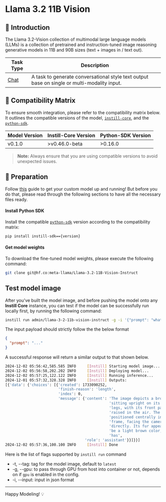 # Llama 3.2 11B Vision

## 📖 Introduction

The Llama 3.2-Vision collection of multimodal large language models (LLMs) is a collection of pretrained and instruction-tuned image reasoning generative models in 11B and 90B sizes (text + images in / text out).

| Task Type                                                  | Description                                                                                 |
| ---------------------------------------------------------- | ------------------------------------------------------------------------------------------- |
| [Chat](https://www.instill-ai.dev/docs/model/ai-task#chat) | A task to generate conversational style text output base on single or multi-modality input. |

## 🔄 Compatibility Matrix

To ensure smooth integration, please refer to the compatibility matrix below. It outlines the compatible versions of the model, [`instill-core`](https://github.com/instill-ai/instill-core), and the [`python-sdk`](https://github.com/instill-ai/python-sdk).

| Model Version | Instill-Core Version | Python-SDK Version |
| ------------- | -------------------- | ------------------ |
| v0.1.0        | >v0.46.0-beta        | >0.16.0            |

> **Note:** Always ensure that you are using compatible versions to avoid unexpected issues.

## 🚀 Preparation

Follow [this](../README.md) guide to get your custom model up and running! But before you do that, please read through the following sections to have all the necessary files ready.

#### Install Python SDK

Install the compatible [`python-sdk`](https://github.com/instill-ai/python-sdk) version according to the compatibility matrix:

```bash
pip install instill-sdk=={version}
```

#### Get model weights

To download the fine-tuned model weights, please execute the following command:

```bash
git clone git@hf.co:meta-llama/Llama-3.2-11B-Vision-Instruct
```

## Test model image

After you've built the model image, and before pushing the model onto any **Instill Core** instance, you can test if the model can be successfully run locally first, by running the following command:

```bash
instill run admin/llama-3-2-11b-vision-instruct -g -i '{"prompt": "whats in the pic?", "image-url": "https://artifacts.instill.tech/imgs/bear.jpg"}'
```

The input payload should strictly follow the the below format

```json
{
  "prompt": "..."
}
```

A successful response will return a similar output to that shown below.

```bash
2024-12-02 05:56:42,585.585 INFO     [Instill] Starting model image...
2024-12-02 05:56:58,202.202 INFO     [Instill] Deploying model...
2024-12-02 05:57:25,122.122 INFO     [Instill] Running inference...
2024-12-01 05:57:32,328.328 INFO     [Instill] Outputs:
[{'data': {'choices': [{'created': 1733090252,
                        'finish-reason': 'length',
                        'index': 0,
                        'message': {'content': 'The image depicts a brown bear '
                                               'sitting upright on its hind '
                                               'legs, with its front paws '
                                               'raised in the air. The bear is '
                                               'positioned centrally in the '
                                               'frame, facing the camera '
                                               'directly. Its fur appears to '
                                               'be a light brown color, and it '
                                               'has',
                                    'role': 'assistant'}}]}}]
2024-12-02 05:57:36,100.100 INFO     [Instill] Done
```

Here is the list of flags supported by `instill run` command

- -t, --tag: tag for the model image, default to `latest`
- -g, --gpu: to pass through GPU from host into container or not, depends on if `gpu` is enabled in the config.
- -i, --input: input in json format

---

Happy Modeling! 💡
